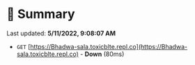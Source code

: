 # 📖 Summary
Last updated: **5/11/2022, 9:08:07 AM**

- `GET` [https://Bhadwa-sala.toxicblte.repl.co](https://Bhadwa-sala.toxicblte.repl.co) - **Down** (80ms)
